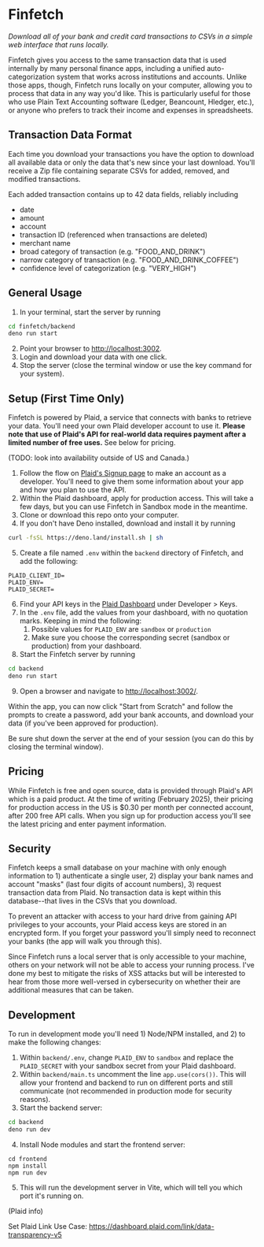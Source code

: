 # Finfetch

_Download all of your bank and credit card transactions to CSVs in a simple web interface that runs locally._

Finfetch gives you access to the same transaction data that is used internally by many personal finance apps, including a unified auto-categorization system that works across institutions and accounts. Unlike those apps, though, Finfetch runs locally on your computer, allowing you to process that data in any way you'd like. This is particularly useful for those who use Plain Text Accounting software (Ledger, Beancount, Hledger, etc.), or anyone who prefers to track their income and expenses in spreadsheets.

## Transaction Data Format

Each time you download your transactions you have the option to download all available data or only the data that's new since your last download. You'll receive a Zip file containing separate CSVs for added, removed, and modified transactions.

Each added transaction contains up to 42 data fields, reliably including

- date
- amount
- account
- transaction ID (referenced when transactions are deleted)
- merchant name
- broad category of transaction (e.g. "FOOD_AND_DRINK")
- narrow category of transaction (e.g. "FOOD_AND_DRINK_COFFEE")
- confidence level of categorization (e.g. "VERY_HIGH")

## General Usage

1. In your terminal, start the server by running

```bash
cd finfetch/backend
deno run start
```

2. Point your browser to [http://localhost:3002]().
1. Login and download your data with one click.
1. Stop the server (close the terminal window or use the key command for your system).

## Setup (First Time Only)

Finfetch is powered by Plaid, a service that connects with banks to retrieve your data. You'll need your own Plaid developer account to use it. **Please note that use of Plaid's API for real-world data requires payment after a limited number of free uses.** See below for pricing.

(TODO: look into availability outside of US and Canada.)

1. Follow the flow on [Plaid's Signup page](https://dashboard.plaid.com/signup) to make an account as a developer. You'll need to give them some information about your app and how you plan to use the API.
1. Within the Plaid dashboard, apply for production access. This will take a few days, but you can use Finfetch in Sandbox mode in the meantime.
1. Clone or download this repo onto your computer.
1. If you don't have Deno installed, download and install it by running

```bash
curl -fsSL https://deno.land/install.sh | sh
```

5. Create a file named `.env` within the `backend` directory of Finfetch, and add the following:

```
PLAID_CLIENT_ID=
PLAID_ENV=
PLAID_SECRET=
```

6. Find your API keys in the [Plaid Dashboard](https://dashboard.plaid.com/developers/keys) under Developer > Keys.
1. In the `.env` file, add the values from your dashboard, with no quotation marks. Keeping in mind the following:
   1. Possible values for `PLAID_ENV` are `sandbox` or `production`
   1. Make sure you choose the corresponding secret (sandbox or production) from your dashboard.
1. Start the Finfetch server by running

```bash
cd backend
deno run start
```

9. Open a browser and navigate to [http://localhost:3002/]().

Within the app, you can now click "Start from Scratch" and follow the prompts to create a password, add your bank accounts, and download your data (if you've been approved for production).

Be sure shut down the server at the end of your session (you can do this by closing the terminal window).

## Pricing

While Finfetch is free and open source, data is provided through Plaid's API which is a paid product. At the time of writing (February 2025), their pricing for production access in the US is $0.30 per month per connected account, after 200 free API calls. When you sign up for production access you'll see the latest pricing and enter payment information.

## Security

Finfetch keeps a small database on your machine with only enough information to 1) authenticate a single user, 2) display your bank names and account "masks" (last four digits of account numbers), 3) request transaction data from Plaid. No transaction data is kept within this database--that lives in the CSVs that you download.

To prevent an attacker with access to your hard drive from gaining API privileges to your accounts, your Plaid access keys are stored in an encrypted form. If you forget your password you'll simply need to reconnect your banks (the app will walk you through this).

Since Finfetch runs a local server that is only accessible to your machine, others on your network will not be able to access your running process. I've done my best to mitigate the risks of XSS attacks but will be interested to hear from those more well-versed in cybersecurity on whether their are additional measures that can be taken.

## Development

To run in development mode you'll need 1) Node/NPM installed, and 2) to make the following changes:

1. Within `backend/.env`, change `PLAID_ENV` to `sandbox` and replace the `PLAID_SECRET` with your sandbox secret from your Plaid dashboard.
1. Within `backend/main.ts` uncomment the line `app.use(cors())`. This will allow your frontend and backend to run on different ports and still communicate (not recommended in production mode for security reasons).
1. Start the backend server:

```bash
cd backend
deno run dev
```

4. Install Node modules and start the frontend server:

```
cd frontend
npm install
npm run dev
```

5. This will run the development server in Vite, which will tell you which port it's running on.

(Plaid info)

Set Plaid Link Use Case:
https://dashboard.plaid.com/link/data-transparency-v5
